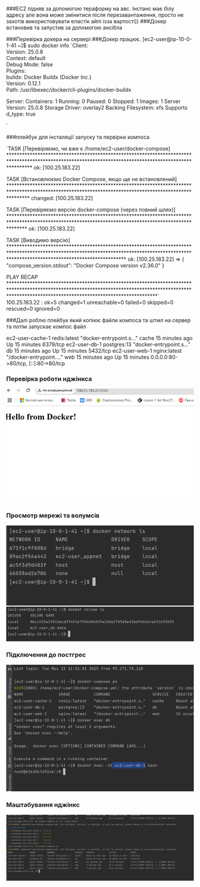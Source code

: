 ###EC2 підняв за допомогою тераформу на авс. 
Інстанс має білу адресу але вона може змінитися після перезавантаження, просто не захотів використовувати еластік айпі ізза вартості))
###Докер встановив та запустив за допомогою ансібла 

###Перевірка докера на сервері
###Докер працює.
[ec2-user@ip-10-0-1-41 ~]$ sudo docker info
`Client:                                                    
Version:    25.0.8                                        
Context:    default                                       
Debug Mode: false                                         
Plugins:                                                  
buildx: Docker Buildx (Docker Inc.)                      
Version:  0.12.1                                       
Path:     /usr/libexec/docker/cli-plugins/docker-buildx

Server:
Containers: 1
Running: 0
Paused: 0
Stopped: 1
Images: 1
Server Version: 25.0.8
Storage Driver: overlay2
Backing Filesystem: xfs
Supports d_type: true

`



###плейбук для інсталяції запуску та первірки компоса

`TASK [Перевіряємо, чи вже є /home/ec2-user/docker-compose] ********************************************************************************************************************************************************
ok: [100.25.183.22]

TASK [Встановлюємо Docker Compose, якщо ще не встановлений] *******************************************************************************************************************************************************
changed: [100.25.183.22]

TASK [Перевіряємо версію docker-compose (через повний шлях)] ******************************************************************************************************************************************************
ok: [100.25.183.22]

TASK [Виводимо версію] ********************************************************************************************************************************************************************************************
ok: [100.25.183.22] => {
"compose_version.stdout": "Docker Compose version v2.36.0"
}

PLAY RECAP ********************************************************************************************************************************************************************************************************`
100.25.183.22              : ok=5    changed=1    unreachable=0    failed=0    skipped=0    rescued=0    ignored=0


###Далі роблю плейбук який копіює файли компоса та штмл на сервер та потім запускає компос файл


ec2-user-cache-1   redis:latest   "docker-entrypoint.s…"   cache     15 minutes ago   Up 15 minutes   6379/tcp
ec2-user-db-1      postgres:13    "docker-entrypoint.s…"   db        15 minutes ago   Up 15 minutes   5432/tcp
ec2-user-web-1     nginx:latest   "/docker-entrypoint.…"   web       15 minutes ago   Up 15 minutes   0.0.0.0:80->80/tcp, [::]:80->80/tcp

### Перевірка роботи нджінкса
![](images/nginx.PNG)

### Просмотр мережі та волумсів 

![](images/network.PNG)
![](images/volume.PNG)
### Підключення до  постгрес
![](images/db.PNG)

### Маштабування нджінкс
![](images/3nginx.PNG)